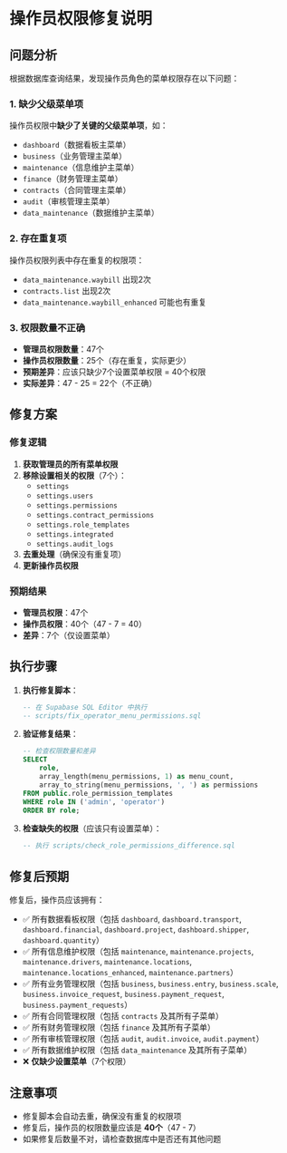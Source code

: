 # 操作员权限修复说明

## 问题分析

根据数据库查询结果，发现操作员角色的菜单权限存在以下问题：

### 1. 缺少父级菜单项

操作员权限中**缺少了关键的父级菜单项**，如：
- `dashboard`（数据看板主菜单）
- `business`（业务管理主菜单）
- `maintenance`（信息维护主菜单）
- `finance`（财务管理主菜单）
- `contracts`（合同管理主菜单）
- `audit`（审核管理主菜单）
- `data_maintenance`（数据维护主菜单）

### 2. 存在重复项

操作员权限列表中存在重复的权限项：
- `data_maintenance.waybill` 出现2次
- `contracts.list` 出现2次
- `data_maintenance.waybill_enhanced` 可能也有重复

### 3. 权限数量不正确

- **管理员权限数量**：47个
- **操作员权限数量**：25个（存在重复，实际更少）
- **预期差异**：应该只缺少7个设置菜单权限 = 40个权限
- **实际差异**：47 - 25 = 22个（不正确）

## 修复方案

### 修复逻辑

1. **获取管理员的所有菜单权限**
2. **移除设置相关的权限**（7个）：
   - `settings`
   - `settings.users`
   - `settings.permissions`
   - `settings.contract_permissions`
   - `settings.role_templates`
   - `settings.integrated`
   - `settings.audit_logs`
3. **去重处理**（确保没有重复项）
4. **更新操作员权限**

### 预期结果

- **管理员权限**：47个
- **操作员权限**：40个（47 - 7 = 40）
- **差异**：7个（仅设置菜单）

## 执行步骤

1. **执行修复脚本**：
   ```sql
   -- 在 Supabase SQL Editor 中执行
   -- scripts/fix_operator_menu_permissions.sql
   ```

2. **验证修复结果**：
   ```sql
   -- 检查权限数量和差异
   SELECT 
       role,
       array_length(menu_permissions, 1) as menu_count,
       array_to_string(menu_permissions, ', ') as permissions
   FROM public.role_permission_templates
   WHERE role IN ('admin', 'operator')
   ORDER BY role;
   ```

3. **检查缺失的权限**（应该只有设置菜单）：
   ```sql
   -- 执行 scripts/check_role_permissions_difference.sql
   ```

## 修复后预期

修复后，操作员应该拥有：
- ✅ 所有数据看板权限（包括 `dashboard`, `dashboard.transport`, `dashboard.financial`, `dashboard.project`, `dashboard.shipper`, `dashboard.quantity`）
- ✅ 所有信息维护权限（包括 `maintenance`, `maintenance.projects`, `maintenance.drivers`, `maintenance.locations`, `maintenance.locations_enhanced`, `maintenance.partners`）
- ✅ 所有业务管理权限（包括 `business`, `business.entry`, `business.scale`, `business.invoice_request`, `business.payment_request`, `business.payment_requests`）
- ✅ 所有合同管理权限（包括 `contracts` 及其所有子菜单）
- ✅ 所有财务管理权限（包括 `finance` 及其所有子菜单）
- ✅ 所有审核管理权限（包括 `audit`, `audit.invoice`, `audit.payment`）
- ✅ 所有数据维护权限（包括 `data_maintenance` 及其所有子菜单）
- ❌ **仅缺少设置菜单**（7个权限）

## 注意事项

- 修复脚本会自动去重，确保没有重复的权限项
- 修复后，操作员的权限数量应该是 **40个**（47 - 7）
- 如果修复后数量不对，请检查数据库中是否还有其他问题


